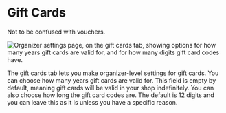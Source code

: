# Gift Cards

Not to be confused with vouchers. 

![Organizer settings page, on the gift cards tab, showing options for how many years gift cards are valid for, and for how many digits gift card codes have.](../../assets/screens/organizer/gift-cards.png) 

The gift cards tab lets you make organizer-level settings for gift cards. You can choose how many years gift cards are valid for. This field is empty by default, meaning gift cards will be valid in your shop indefinitely. You can also choose how long the gift card codes are. The default is 12 digits and you can leave this as it is unless you have a specific reason. 